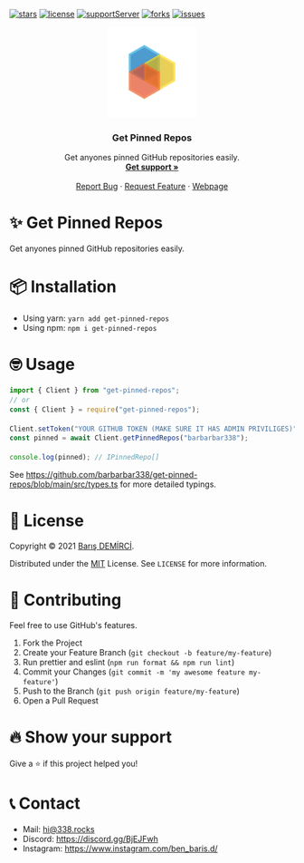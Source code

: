 [![stars](https://img.shields.io/github/stars/barbarbar338/get-pinned-repos?color=yellow&logo=github&style=for-the-badge)](https://github.com/barbarbar338/get-pinned-repos)
[![license](https://img.shields.io/github/license/barbarbar338/get-pinned-repos?logo=github&style=for-the-badge)](https://github.com/barbarbar338/get-pinned-repos)
[![supportServer](https://img.shields.io/discord/711995199945179187?color=7289DA&label=Support&logo=discord&style=for-the-badge)](https://discord.gg/BjEJFwh)
[![forks](https://img.shields.io/github/forks/barbarbar338/get-pinned-repos?color=green&logo=github&style=for-the-badge)](https://github.com/barbarbar338/get-pinned-repos)
[![issues](https://img.shields.io/github/issues/barbarbar338/get-pinned-repos?color=red&logo=github&style=for-the-badge)](https://github.com/barbarbar338/get-pinned-repos)

<p align="center">
  <img src="https://raw.githubusercontent.com/barbarbar338/readme-template/main/icon.png" alt="Logo" width="160" height="160" />
  <h3 align="center">Get Pinned Repos</h3>

  <p align="center">
    Get anyones pinned GitHub repositories easily.
    <br />
    <a href="https://discord.gg/BjEJFwh"><strong>Get support »</strong></a>
    <br />
    <br />
    <a href="https://github.com/barbarbar338/get-pinned-repos/issues">Report Bug</a>
    ·
    <a href="https://github.com/barbarbar338/get-pinned-repos/issues">Request Feature</a>
    ·
    <a href="https://barbarbar338.fly.dev">Webpage</a>
  </p>
</p>

# ✨ Get Pinned Repos

Get anyones pinned GitHub repositories easily.

# 📦 Installation

-   Using yarn: `yarn add get-pinned-repos`
-   Using npm: `npm i get-pinned-repos`

# 🤓 Usage

```js
import { Client } from "get-pinned-repos";
// or
const { Client } = require("get-pinned-repos");

Client.setToken("YOUR GITHUB TOKEN (MAKE SURE IT HAS ADMIN PRIVILIGES)");
const pinned = await Client.getPinnedRepos("barbarbar338");

console.log(pinned); // IPinnedRepo[]
```

See https://github.com/barbarbar338/get-pinned-repos/blob/main/src/types.ts for more detailed typings.

# 📄 License

Copyright © 2021 [Barış DEMİRCİ](https://github.com/barbarbar338).

Distributed under the [MIT](https://mit-license.org/) License. See `LICENSE` for more information.

# 🧦 Contributing

Feel free to use GitHub's features.

1. Fork the Project
2. Create your Feature Branch (`git checkout -b feature/my-feature`)
3. Run prettier and eslint (`npm run format && npm run lint`)
4. Commit your Changes (`git commit -m 'my awesome feature my-feature'`)
5. Push to the Branch (`git push origin feature/my-feature`)
6. Open a Pull Request

# 🔥 Show your support

Give a ⭐️ if this project helped you!

# 📞 Contact

-   Mail: hi@338.rocks
-   Discord: https://discord.gg/BjEJFwh
-   Instagram: https://www.instagram.com/ben_baris.d/
